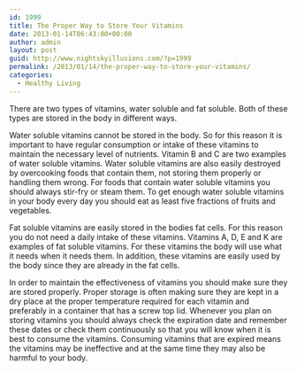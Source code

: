 ```yaml
---
id: 1999
title: The Proper Way to Store Your Vitamins
date: 2013-01-14T06:43:00+00:00
author: admin
layout: post
guid: http://www.nightskyillusions.com/?p=1999
permalink: /2013/01/14/the-proper-way-to-store-your-vitamins/
categories:
  - Healthy Living
---
```

There are two types of vitamins, water soluble and fat soluble. Both of these types are stored in the body in different ways.

Water soluble vitamins cannot be stored in the body. So for this reason it is important to have regular consumption or intake of these vitamins to maintain the necessary level of nutrients. Vitamin B and C are two examples of water soluble vitamins. Water soluble vitamins are also easily destroyed by overcooking foods that contain them, not storing them properly or handling them wrong. For foods that contain water soluble vitamins you should always stir-fry or steam them. To get enough water soluble vitamins in your body every day you should eat as least five fractions of fruits and vegetables.

Fat soluble vitamins are easily stored in the bodies fat cells. For this reason you do not need a daily intake of these vitamins. Vitamins A, D, E and K are examples of fat soluble vitamins. For these vitamins the body will use what it needs when it needs them. In addition, these vitamins are easily used by the body since they are already in the fat cells.

In order to maintain the effectiveness of vitamins you should make sure they are stored properly. Proper storage is often making sure they are kept in a dry place at the proper temperature required for each vitamin and preferably in a container that has a screw top lid. Whenever you plan on storing vitamins you should always check the expiration date and remember these dates or check them continuously so that you will know when it is best to consume the vitamins. Consuming vitamins that are expired means the vitamins may be ineffective and at the same time they may also be harmful to your body.